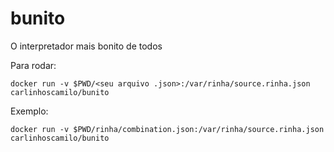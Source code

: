 # bunito

O interpretador mais bonito de todos

Para rodar:

`docker run -v $PWD/<seu arquivo .json>:/var/rinha/source.rinha.json carlinhoscamilo/bunito`

Exemplo:

`docker run -v $PWD/rinha/combination.json:/var/rinha/source.rinha.json carlinhoscamilo/bunito`

